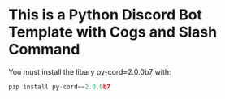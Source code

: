
# This is a Python Discord Bot Template with Cogs and Slash Command

You must install the libary py-cord=2.0.0b7 with:
```python install
pip install py-cord==2.0.0b7
